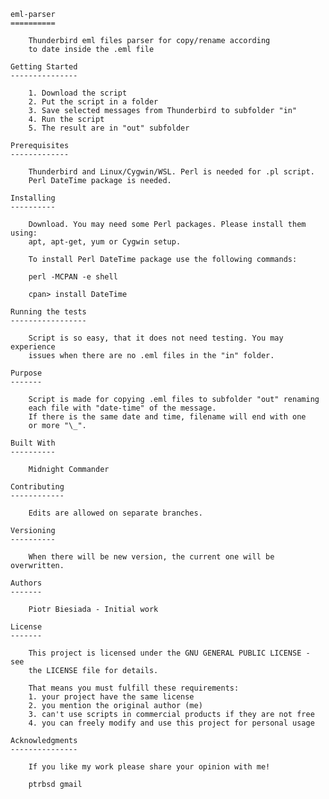 	eml-parser
	==========

		Thunderbird eml files parser for copy/rename according
		to date inside the .eml file

	Getting Started
	---------------

		1. Download the script
		2. Put the script in a folder
		3. Save selected messages from Thunderbird to subfolder "in"
		4. Run the script
		5. The result are in "out" subfolder

	Prerequisites
	-------------

		Thunderbird and Linux/Cygwin/WSL. Perl is needed for .pl script.
		Perl DateTime package is needed.

	Installing
	----------

		Download. You may need some Perl packages. Please install them using:
		apt, apt-get, yum or Cygwin setup.

		To install Perl DateTime package use the following commands:

		perl -MCPAN -e shell

		cpan> install DateTime

	Running the tests
	-----------------

		Script is so easy, that it does not need testing. You may experience
		issues when there are no .eml files in the "in" folder.

	Purpose
	-------

		Script is made for copying .eml files to subfolder "out" renaming
		each file with "date-time" of the message.
		If there is the same date and time, filename will end with one
		or more "\_".

	Built With
	----------

		Midnight Commander

	Contributing
	------------

		Edits are allowed on separate branches.

	Versioning
	----------

		When there will be new version, the current one will be overwritten.

	Authors
	-------

		Piotr Biesiada - Initial work

	License
	-------

		This project is licensed under the GNU GENERAL PUBLIC LICENSE - see
		the LICENSE file for details.

		That means you must fulfill these requirements:
		1. your project have the same license
		2. you mention the original author (me)
		3. can't use scripts in commercial products if they are not free
		4. you can freely modify and use this project for personal usage

	Acknowledgments
	---------------

		If you like my work please share your opinion with me!

		ptrbsd gmail
